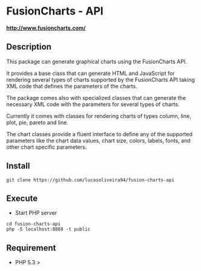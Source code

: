 # FusionCharts - API #
__http://www.fusioncharts.com/__

## Description ##
This package can generate graphical charts using the FusionCharts API.

It provides a base class that can generate HTML and JavaScript for rendering several types of charts supported by the FusionCharts API taking XML code that defines the parameters of the charts.

The package comes also with specialized classes that can generate the necessary XML code with the parameters for several types of charts.

Currently it comes with classes for rendering charts of types column, line, plot, pie, pareto and line.

The chart classes provide a fluent interface to define any of the supported parameters like the chart data values, chart size, colors, labels, fonts, and other chart specific parameters.

## Install ##
```
git clone https://github.com/lucasoliveira94/fusion-charts-api
```

## Execute ##

- Start PHP server
```
cd fusion-charts-api
php -S localhost:8888 -t public
```

## Requirement ##

- PHP 5.3 >
